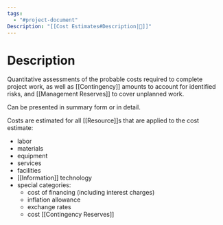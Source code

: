 ```yaml
---
tags:
  - "#project-document"
Description: "[[Cost Estimates#Description|📝]]"
---
```

# Description
Quantitative assessments of the probable costs required to complete project work, as well as [[Contingency]] amounts to account for identified risks, and [[Management Reserves]] to cover unplanned work.

Can be presented in summary form or in detail.

Costs are estimated for all [[Resource]]s that are applied to the cost estimate:
- labor
- materials
- equipment
- services
- facilities
- [[Information]] technology
- special categories:
	- cost of financing (including interest charges)
	- inflation allowance
	- exchange rates
	- cost [[Contingency Reserves]]
